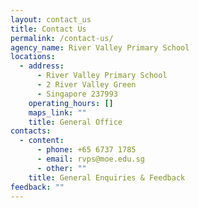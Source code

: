 ```yaml
---
layout: contact_us
title: Contact Us
permalink: /contact-us/
agency_name: River Valley Primary School
locations:
  - address:
      - River Valley Primary School
      - 2 River Valley Green
      - Singapore 237993
    operating_hours: []
    maps_link: ""
    title: General Office
contacts:
  - content:
      - phone: +65 6737 1785
      - email: rvps@moe.edu.sg
      - other: ""
    title: General Enquiries & Feedback
feedback: ""
---
```

